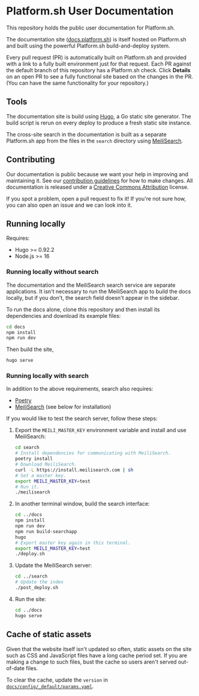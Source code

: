 # Platform.sh User Documentation

This repository holds the public user documentation for Platform.sh.

The documentation site ([docs.platform.sh](https://docs.platform.sh/)) is itself hosted on Platform.sh
and built using the powerful Platform.sh build-and-deploy system.

Every pull request (PR) is automatically built on Platform.sh
and provided with a link to a fully built environment just for that request.
Each PR against the default branch of this repository has a Platform.sh check.
Click **Details** on an open PR to see a fully functional site based on the changes in the PR.
(You can have the same functionality for your repository.)

## Tools

The documentation site is build using [Hugo](https://gohugo.io), a Go static site generator.
The build script is rerun on every deploy to produce a fresh static site instance.

The cross-site search in the documentation is built as a separate Platform.sh app
from the files in the `search` directory using [MeiliSearch](https://www.meilisearch.com/).

## Contributing

Our documentation is public because we want your help in improving and maintaining it.
See our [contribution guidelines](CONTRIBUTING.md) for how to make changes.
All documentation is released under a [Creative Commons Attribution](LICENSE.md) license.

If you spot a problem, open a pull request to fix it!
If you're not sure how, you can also open an issue and we can look into it.

## Running locally

Requires:

* Hugo >= 0.92.2
* Node.js >= 16

### Running locally without search

The documentation and the MeiliSearch search service are separate applications.
It isn't necessary to run the MeiliSearch app to build the docs locally,
but if you don't, the search field doesn't appear in the sidebar.

To run the docs alone, clone this repository
and then install its dependencies and download its example files:

```bash
cd docs
npm install
npm run dev
```

Then build the site,

```bash
hugo serve
```

### Running locally with search

In addition to the above requirements, search also requires:

* [Poetry](https://python-poetry.org/docs/)
* [MeiliSearch](https://www.meilisearch.com/) (see below for installation)

If you would like to test the search server, follow these steps:

1. Export the `MEILI_MASTER_KEY` environment variable and install and use MeiliSearch:

   ```bash
   cd search
   # Install dependencies for communicating with MeiliSearch.
   poetry install
   # Download MeiliSearch.
   curl -L https://install.meilisearch.com | sh
   # Set a master key.
   export MEILI_MASTER_KEY=test
   # Run it.
   ./meilisearch
    ```

2. In another terminal window, build the search interface:

   ```bash
   cd ../docs
   npm install
   npm run dev
   npm run build-searchapp
   hugo
   # Export master key again in this terminal.
   export MEILI_MASTER_KEY=test
   ./deploy.sh
   ```

3. Update the MeiliSearch server:

   ```bash
   cd ../search
   # Update the index
   ./post_deploy.sh
   ```

4. Run the site:

   ```bash
   cd ../docs
   hugo serve
   ```

## Cache of static assets

Given that the website itself isn't updated so often,
static assets on the site such as CSS and JavaScript files have a long cache period set.
If you are making a change to such files, bust the cache so users aren't served out-of-date files.

To clear the cache, update the `version` in [`docs/config/_default/params.yaml`](./docs/config/_default/params.yaml).

